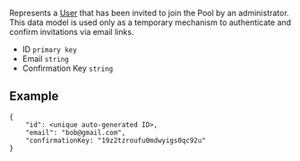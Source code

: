 Represents a [User](User) that has been invited to join the Pool by an administrator.
This data model is used only as a temporary mechanism to authenticate and confirm invitations via email links.

- ID `primary key`
- Email `string`
- Confirmation Key `string`
## Example
```
{
	"id": <unique auto-generated ID>,
	"email": "bob@gmail.com",
	"confirmationKey: "19z2tzroufu0mdwyigs0qc92u"
}
```
